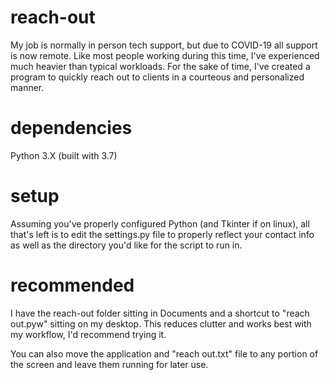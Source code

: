 # reach-out
My job is normally in person tech support, but due to COVID-19 all support is now remote. Like most people working during this time, I've experienced much heavier than typical workloads. For the sake of time, I've created a program to quickly reach out to clients in a courteous and personalized manner.

# dependencies
Python 3.X (built with 3.7)

# setup
Assuming you've properly configured Python (and Tkinter if on linux), all that's left is to edit the settings.py file to properly reflect your contact info as well as the directory you'd like for the script to run in.

# recommended
I have the reach-out folder sitting in Documents and a shortcut to "reach out.pyw" sitting on my desktop.
This reduces clutter and works best with my workflow, I'd recommend trying it.

You can also move the application and "reach out.txt" file to any portion of the screen and leave them running for later use.

